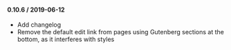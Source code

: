 #### 0.10.6 / 2019-06-12
* Add changelog
* Remove the default edit link from pages using Gutenberg sections at the bottom, as it interferes with styles
